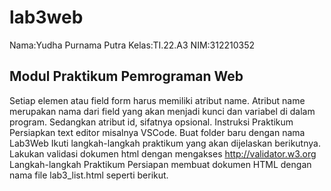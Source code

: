 # lab3web
Nama:Yudha Purnama Putra
Kelas:TI.22.A3
NIM:312210352
## Modul Praktikum Pemrograman Web
Setiap elemen atau field form harus memiliki atribut name. Atribut name merupakan nama dari field yang akan menjadi kunci dan variabel di dalam program. Sedangkan atribut id, sifatnya opsional.
Instruksi Praktikum
Persiapkan text editor misalnya VSCode.
Buat folder baru dengan nama Lab3Web
Ikuti langkah-langkah praktikum yang akan dijelaskan berikutnya.
Lakukan validasi dokumen html dengan mengakses http://validator.w3.org
Langkah-langkah Praktikum
Persiapan membuat dokumen HTML dengan nama file lab3_list.html seperti berikut.

